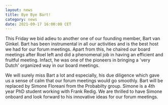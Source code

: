```yaml
---
layout: news
title: Bye Bye Bart!
category: news
date: 2021-09-17 16:00:00 CET
---
```


This Friday we bid adieu to another one of our founding member, Bart van Ginkel. Bart has been instrumental in all our activities and is the best host we had for our forum meetings. Apart from this, he chaired our board meetings after Roel left and did a phenomenal job in having an efficient and fruitful meeting. Infact, he was one of the pioneers in bringing a 'very Dutch' organized way in our board meetings. 

We will surely miss Bart a lot and especially, his due diligence which gave us a sense of calm that our forum meetings would go smoothly. Bart will be replaced by Simone Floreani from the Probabilty group. Simone is a 4th year PhD student working with Frank Redig. We are thrilled to have Simone onboard and look forward to his innovative ideas for our forum meetings.

<!-- ![Kickoff](/images/kickoff.png) -->
